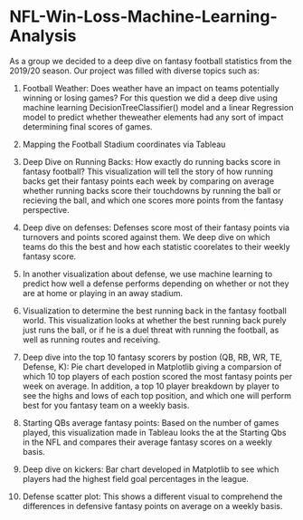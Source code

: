 # NFL-Win-Loss-Machine-Learning-Analysis
As a group we decided to a deep dive on fantasy football statistics from the 2019/20 season. Our project was filled with diverse topics such as:

1) Football Weather: Does weather have an impact on teams potentially winning or losing games? For this question we did a deep dive using machine learning DecisionTreeClassifier() model
and a linear Regression model to predict whether theweather elements had any sort of impact determining final scores of games.

2) Mapping the Football Stadium coordinates via Tableau

3) Deep Dive on Running Backs: How exactly do running backs score in fantasy football? This visualization will tell the story of how running backs get their fantasy points each week by comparing 
on average whether running backs score their touchdowns by running the ball or recieving the ball, and which one scores more points from the fantasy perspective.

4) Deep dive on defenses: Defenses score most of their fantasy points via turnovers and points scored against them. We deep dive on which teams do this the best and how each statistic coorelates to their weekly
fantasy score. 

5) In another visualization about defense, we use machine learning to predict how well a defense performs depending on whether or not they are at home or playing in an away stadium. 

6) Visualization to determine the best running back in the fantasy football world. This visualization looks at whether the best running back purely just runs the ball, or if he is a duel threat with running the football, as well
as running routes and receiving.

7) Deep dive into the top 10 fantasy scorers by postion (QB, RB, WR, TE, Defense, K): Pie chart developed in Matplotlib giving a comparsion of which 10 top players of each postion scored the most fantasy
points per week on average. In addition, a top 10 player breakdown by player to see the highs and lows of each top position, and which one will perform best for you fantasy team on a weekly basis.

8) Starting QBs average fantasy points: Based on the number of games played, this visualization made in Tableau looks the at the Starting Qbs in the NFL and compares their average fantasy scores on a weekly basis.

9) Deep dive on kickers: Bar chart developed in Matplotlib to see which players had the highest field goal percentages in the league.

10) Defense scatter plot: This shows a different visual to comprehend the differences in defensive fantasy points on average on a weekly basis. 

